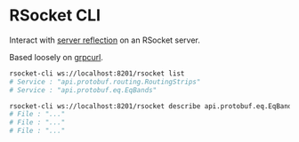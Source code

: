 # RSocket CLI

Interact with [server reflection](https://grpc.io/docs/guides/reflection/) on an RSocket server.

Based loosely on [grpcurl](https://github.com/fullstorydev/grpcurl).

```sh
rsocket-cli ws://localhost:8201/rsocket list
# Service : "api.protobuf.routing.RoutingStrips"
# Service : "api.protobuf.eq.EqBands"

rsocket-cli ws://localhost:8201/rsocket describe api.protobuf.eq.EqBands
# File : "..."
# File : "..."
# File : "..."
```
